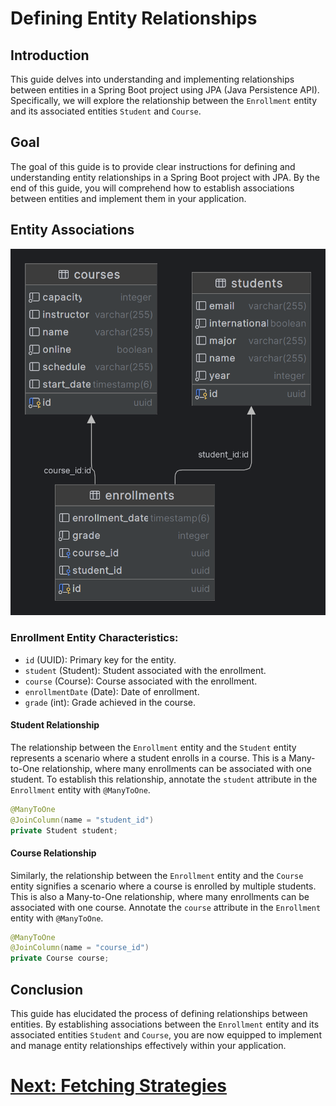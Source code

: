 # Defining Entity Relationships

## Introduction

This guide delves into understanding and implementing relationships between entities in a Spring Boot project using JPA (Java Persistence API). Specifically, we will explore the relationship between the `Enrollment` entity and its associated entities `Student` and `Course`.

## Goal

The goal of this guide is to provide clear instructions for defining and understanding entity relationships in a Spring Boot project with JPA. By the end of this guide, you will comprehend how to establish associations between entities and implement them in your application.

## Entity Associations

![img.png](../../../../srcs/c-jpa/er-diagram.png)
### Enrollment Entity Characteristics:

- `id` (UUID): Primary key for the entity.
- `student` (Student): Student associated with the enrollment.
- `course` (Course): Course associated with the enrollment.
- `enrollmentDate` (Date): Date of enrollment.
- `grade` (int): Grade achieved in the course.

#### Student Relationship

The relationship between the `Enrollment` entity and the `Student` entity represents a scenario where a student enrolls in a course. This is a Many-to-One relationship, where many enrollments can be associated with one student. To establish this relationship, annotate the `student` attribute in the `Enrollment` entity with `@ManyToOne`.

```java
@ManyToOne
@JoinColumn(name = "student_id")
private Student student;
```

#### Course Relationship

Similarly, the relationship between the `Enrollment` entity and the `Course` entity signifies a scenario where a course is enrolled by multiple students. This is also a Many-to-One relationship, where many enrollments can be associated with one course. Annotate the `course` attribute in the `Enrollment` entity with `@ManyToOne`.

```java
@ManyToOne
@JoinColumn(name = "course_id")
private Course course;
```

## Conclusion

This guide has elucidated the process of defining relationships between entities. By establishing associations between the `Enrollment` entity and its associated entities `Student` and `Course`, you are now equipped to implement and manage entity relationships effectively within your application.

# [Next: Fetching Strategies](fetching.md)
